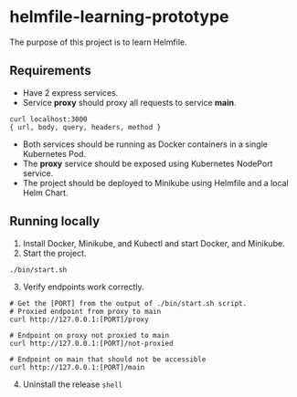 # helmfile-learning-prototype

The purpose of this project is to learn Helmfile.

## Requirements

- Have 2 express services.
- Service **proxy** should proxy all requests to service **main**.
```
curl localhost:3000
{ url, body, query, headers, method }
```
- Both services should be running as Docker containers in a single Kubernetes Pod.
- The **proxy** service should be exposed using Kubernetes NodePort service.
- The project should be deployed to Minikube using Helmfile and a local Helm Chart.

## Running locally

1. Install Docker, Minikube, and Kubectl and start Docker, and Minikube.
2. Start the project.
```shell
./bin/start.sh
```
3. Verify endpoints work correctly.
```shell
# Get the [PORT] from the output of ./bin/start.sh script.
# Proxied endpoint from proxy to main
curl http://127.0.0.1:[PORT]/proxy

# Endpoint on proxy not proxied to main
curl http://127.0.0.1:[PORT]/not-proxied

# Endpoint on main that should not be accessible
curl http://127.0.0.1:[PORT]/main
```
4. Uninstall the release
```shell```